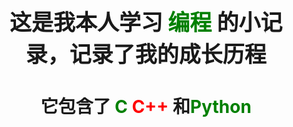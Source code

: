 <h1 style="text-align: center; font-size: 2.5em; font-weight: bold;">
  这是我本人学习 <span style="color: green;">编程</span> 的小记录，记录了我的成长历程
</h1>
<h1 style="text-align: center; font-size: 2em; font-weight: bold;">
  它包含了 <span style="color: green;">C</span>  <span style="color: red;">C++</span> 和<span style="color: green;">Python</span> 
</h1>